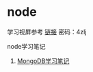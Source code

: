 # node
学习视屏参考 [链接](https://pan.baidu.com/s/1ISmD2III_S8bqK2MgFbCww) 密码：4zlj

node学习笔记

1. [MongoDB学习笔记](./doc/mongodb.md)
